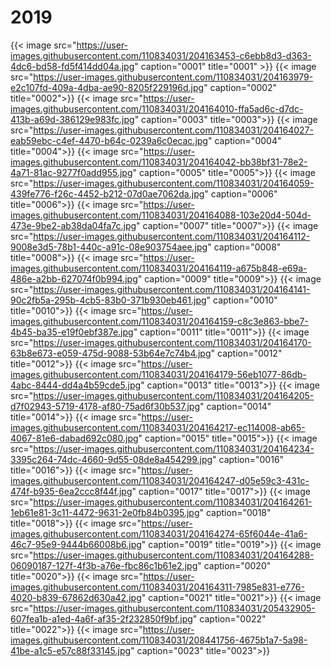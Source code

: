 # 2019


{{< image src="https://user-images.githubusercontent.com/110834031/204163453-c6ebb8d3-d363-4dc6-bd58-fd5f414dd04a.jpg" caption="0001" title="0001" >}}
{{< image src="https://user-images.githubusercontent.com/110834031/204163979-e2c107fd-409a-4dba-ae90-8205f229196d.jpg" caption="0002" title="0002">}}
{{< image src="https://user-images.githubusercontent.com/110834031/204164010-ffa5ad6c-d7dc-413b-a69d-386129e983fc.jpg" caption="0003" title="0003">}}
{{< image src="https://user-images.githubusercontent.com/110834031/204164027-eab59ebc-c4ef-4470-b64c-0239a6c0ecac.jpg" caption="0004" title="0004">}}
{{< image src="https://user-images.githubusercontent.com/110834031/204164042-bb38bf31-78e2-4a71-81ac-9277f0add955.jpg" caption="0005" title="0005">}}
{{< image src="https://user-images.githubusercontent.com/110834031/204164059-439fe776-f26c-4452-b212-07d0ae7062da.jpg" caption="0006" title="0006">}}
{{< image src="https://user-images.githubusercontent.com/110834031/204164088-103e20d4-504d-473e-9be2-ab38da04fa7c.jpg" caption="0007" title="0007">}}
{{< image src="https://user-images.githubusercontent.com/110834031/204164112-9008e3d5-78b1-440c-a91c-08e903754aee.jpg" caption="0008" title="0008">}}
{{< image src="https://user-images.githubusercontent.com/110834031/204164119-a675b848-e69a-486e-a2bb-627074f0b994.jpg" caption="0009" title="0009">}}
{{< image src="https://user-images.githubusercontent.com/110834031/204164141-90c2fb5a-295b-4cb5-83b0-371b930eb461.jpg" caption="0010" title="0010">}}
{{< image src="https://user-images.githubusercontent.com/110834031/204164159-c8c3e863-bbe7-4b45-ba35-e19f0ebf387e.jpg" caption="0011" title="0011">}}
{{< image src="https://user-images.githubusercontent.com/110834031/204164170-63b8e673-e059-475d-9088-53b64e7c74b4.jpg" caption="0012" title="0012">}}
{{< image src="https://user-images.githubusercontent.com/110834031/204164179-56eb1077-86db-4abc-8444-dd4a4b59cde5.jpg" caption="0013" title="0013">}}
{{< image src="https://user-images.githubusercontent.com/110834031/204164205-d7f02943-5719-4178-af80-75ad6f30b537.jpg" caption="0014" title="0014">}}
{{< image src="https://user-images.githubusercontent.com/110834031/204164217-ec114008-ab65-4067-81e6-dabad692c080.jpg" caption="0015" title="0015">}}
{{< image src="https://user-images.githubusercontent.com/110834031/204164234-3395c264-74dc-4660-9d55-08de8a454299.jpg" caption="0016" title="0016">}}
{{< image src="https://user-images.githubusercontent.com/110834031/204164247-d05e59c3-431c-474f-b935-6ea2ccc8f44f.jpg" caption="0017" title="0017">}}
{{< image src="https://user-images.githubusercontent.com/110834031/204164261-1eb61e81-3c11-4472-9631-2e0fb84b0395.jpg" caption="0018" title="0018">}}
{{< image src="https://user-images.githubusercontent.com/110834031/204164274-65f6044e-41a6-46c7-95e9-9444b66008b6.jpg" caption="0019" title="0019">}}
{{< image src="https://user-images.githubusercontent.com/110834031/204164288-06090187-127f-4f3b-a76e-fbc86c1b61e2.jpg" caption="0020" title="0020">}}
{{< image src="https://user-images.githubusercontent.com/110834031/204164311-7985e831-e776-4020-b839-67862d630a42.jpg" caption="0021" title="0021">}}
{{< image src="https://user-images.githubusercontent.com/110834031/205432905-607fea1b-a1ed-4a6f-af35-2f232850f9bf.jpg" caption="0022" title="0022">}}
{{< image src="https://user-images.githubusercontent.com/110834031/208441756-4675b1a7-5a98-41be-a1c5-e57c88f33145.jpg" caption="0023" title="0023">}}

